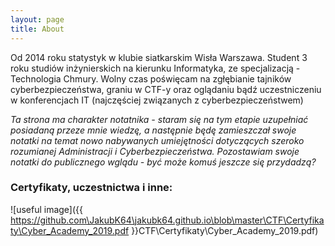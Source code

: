 ```yaml
---
layout: page
title: About
---
```


Od 2014 roku statystyk w klubie siatkarskim Wisła Warszawa. Student 3 roku studiów inżynierskich na kierunku Informatyka,
ze specjalizacją - Technologia Chmury. Wolny czas poświęcam na zgłębianie tajników cyberbezpieczeństwa, graniu w CTF-y oraz oglądaniu bądź uczestniczeniu w konferencjach IT (najczęściej związanych z cyberbezpieczeństwem)

*Ta strona ma charakter notatnika - staram się na tym etapie uzupełniać posiadaną przeze mnie wiedzę, a następnie będę zamieszczał swoje notatki na temat nowo nabywanych umiejętności dotyczących szeroko rozumianej Administracji i Cyberbezpieczeństwa. Pozostawiam swoje notatki do publicznego wglądu - być może komuś jeszcze się przydadzą?*

### Certyfikaty, uczestnictwa i inne:

![useful image]({{ https://github.com\JakubK64\jakubk64.github.io\blob\master\CTF\Certyfikaty\Cyber_Academy_2019.pdf }}CTF\Certyfikaty\Cyber_Academy_2019.pdf)
